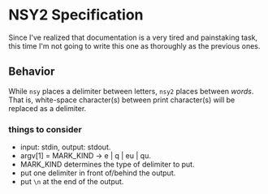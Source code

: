 # NSY2 Specification

Since I've realized that documentation is a very tired and painstaking task, this time I'm not going to write this one as thoroughly as the previous ones.

## Behavior

While `nsy` places a delimiter between letters, `nsy2` places between *words*. That is, white-space character(s) between print character(s) will be replaced as a delimiter.

### things to consider

- input: stdin, output: stdout.
- argv[1] = MARK_KIND -> e | q | eu | qu.
- MARK_KIND determines the type of delimiter to put.
- put one delimiter in front of/behind the output.
- put `\n` at the end of the output.